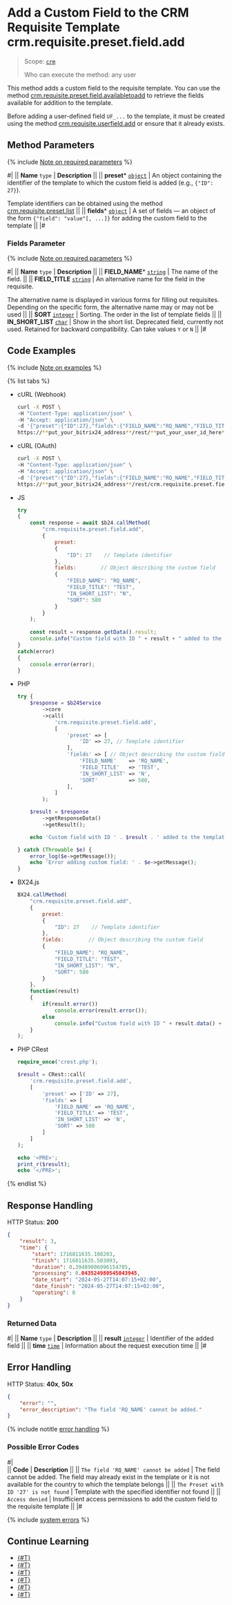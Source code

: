 # Add a Custom Field to the CRM Requisite Template crm.requisite.preset.field.add

> Scope: [`crm`](../../../../scopes/permissions.md)
>
> Who can execute the method: any user

This method adds a custom field to the requisite template. You can use the method [crm.requisite.preset.field.availabletoadd](./crm-requisite-preset-field-available-to-add.md) to retrieve the fields available for addition to the template.

Before adding a user-defined field `UF_...` to the template, it must be created using the method [crm.requisite.userfield.add](../../user-fields/crm-requisite-userfield-add.md) or ensure that it already exists.

## Method Parameters

{% include [Note on required parameters](../../../../../_includes/required.md) %}

#|
|| **Name**
`type` | **Description** ||
|| **preset***
[`object`](../../../../data-types.md) | An object containing the identifier of the template to which the custom field is added (e.g., `{"ID": 27}`).

Template identifiers can be obtained using the method [crm.requisite.preset.list](../crm-requisite-preset-list.md) ||
|| **fields***
[`object`](../../../../data-types.md) | A set of fields — an object of the form `{"field": "value"[, ...]}` for adding the custom field to the template ||
|#

### Fields Parameter

{% include [Note on required parameters](../../../../../_includes/required.md) %}

#|
||  **Name**
`type` | **Description** ||
|| **FIELD_NAME***
[`string`](../../../../data-types.md) | The name of the field. ||
|| **FIELD_TITLE**
[`string`](../../../../data-types.md) | An alternative name for the field in the requisite.

The alternative name is displayed in various forms for filling out requisites. Depending on the specific form, the alternative name may or may not be used
||
|| **SORT**
[`integer`](../../../../data-types.md) | Sorting. The order in the list of template fields ||
|| **IN_SHORT_LIST**
[`char`](../../../../data-types.md) | Show in the short list. Deprecated field, currently not used. Retained for backward compatibility. Can take values `Y` or `N` ||
|#

## Code Examples

{% include [Note on examples](../../../../../_includes/examples.md) %}

{% list tabs %}

- cURL (Webhook)

    ```bash
    curl -X POST \
    -H "Content-Type: application/json" \
    -H "Accept: application/json" \
    -d '{"preset":{"ID":27},"fields":{"FIELD_NAME":"RQ_NAME","FIELD_TITLE":"TEST","IN_SHORT_LIST":"N","SORT":580}}' \
    https://**put_your_bitrix24_address**/rest/**put_your_user_id_here**/**put_your_webhook_here**/crm.requisite.preset.field.add
    ```

- cURL (OAuth)

    ```bash
    curl -X POST \
    -H "Content-Type: application/json" \
    -H "Accept: application/json" \
    -d '{"preset":{"ID":27},"fields":{"FIELD_NAME":"RQ_NAME","FIELD_TITLE":"TEST","IN_SHORT_LIST":"N","SORT":580},"auth":"**put_access_token_here**"}' \
    https://**put_your_bitrix24_address**/rest/crm.requisite.preset.field.add
    ```

- JS

    ```js
    try
    {
    	const response = await $b24.callMethod(
    		"crm.requisite.preset.field.add",
    		{
    			preset:
    			{
    				"ID": 27    // Template identifier
    			},
    			fields:        // Object describing the custom field
    			{
    				"FIELD_NAME": "RQ_NAME",
    				"FIELD_TITLE": "TEST",
    				"IN_SHORT_LIST": "N",
    				"SORT": 580
    			}
    		}
    	);
    	
    	const result = response.getData().result;
    	console.info("Custom field with ID " + result + " added to the template");
    }
    catch(error)
    {
    	console.error(error);
    }
    ```

- PHP

    ```php
    try {
        $response = $b24Service
            ->core
            ->call(
                'crm.requisite.preset.field.add',
                [
                    'preset' => [
                        'ID' => 27, // Template identifier
                    ],
                    'fields' => [ // Object describing the custom field
                        'FIELD_NAME'    => 'RQ_NAME',
                        'FIELD_TITLE'   => 'TEST',
                        'IN_SHORT_LIST' => 'N',
                        'SORT'          => 580,
                    ],
                ]
            );
    
        $result = $response
            ->getResponseData()
            ->getResult();
    
        echo 'Custom field with ID ' . $result . ' added to the template';
    
    } catch (Throwable $e) {
        error_log($e->getMessage());
        echo 'Error adding custom field: ' . $e->getMessage();
    }
    ```

- BX24.js

    ```js
    BX24.callMethod(
        "crm.requisite.preset.field.add",
        {
            preset:
            {
                "ID": 27    // Template identifier
            },
            fields:        // Object describing the custom field
            {
                "FIELD_NAME": "RQ_NAME",
                "FIELD_TITLE": "TEST",
                "IN_SHORT_LIST": "N",
                "SORT": 580
            }
        },
        function(result)
        {
            if(result.error())
                console.error(result.error());
            else
                console.info("Custom field with ID " + result.data() + " added to the template");
        }
    );
    ```

- PHP CRest

    ```php
    require_once('crest.php');

    $result = CRest::call(
        'crm.requisite.preset.field.add',
        [
            'preset' => ['ID' => 27],
            'fields' => [
                'FIELD_NAME' => 'RQ_NAME',
                'FIELD_TITLE' => 'TEST',
                'IN_SHORT_LIST' => 'N',
                'SORT' => 580
            ]
        ]
    );

    echo '<PRE>';
    print_r($result);
    echo '</PRE>';
    ```

{% endlist %}

## Response Handling

HTTP Status: **200**

```json
{
    "result": 3,
    "time": {
        "start": 1716811635.108203,
        "finish": 1716811635.503093,
        "duration": 0.39489006996154785,
        "processing": 0.043524980545043945,
        "date_start": "2024-05-27T14:07:15+02:00",
        "date_finish": "2024-05-27T14:07:15+02:00",
        "operating": 0
    }
}
```

### Returned Data

#|
|| **Name**
`type` | **Description** ||
|| **result**
[`integer`](../../../../data-types.md) | Identifier of the added field ||
|| **time**
[`time`](../../../../data-types.md) | Information about the request execution time ||
|#

## Error Handling

HTTP Status: **40x**, **50x**

```json
{
    "error": "",
    "error_description": "The field 'RQ_NAME' cannot be added."
}
```

{% include notitle [error handling](../../../../../_includes/error-info.md) %}

### Possible Error Codes

#|  
|| **Code** | **Description** ||
|| `The field 'RQ_NAME' cannot be added` | The field cannot be added. The field may already exist in the template or it is not available for the country to which the template belongs ||
|| `The Preset with ID '27' is not found` | Template with the specified identifier not found ||
|| `Access denied` | Insufficient access permissions to add the custom field to the requisite template ||
|#

{% include [system errors](../../../../../_includes/system-errors.md) %}

## Continue Learning

- [{#T}](./crm-requisite-preset-field-update.md)
- [{#T}](./crm-requisite-preset-field-available-to-add.md)
- [{#T}](./crm-requisite-preset-field-get.md)
- [{#T}](./crm-requisite-preset-field-list.md)
- [{#T}](./crm-requisite-preset-field-delete.md)
- [{#T}](./crm-requisite-preset-field-fields.md)